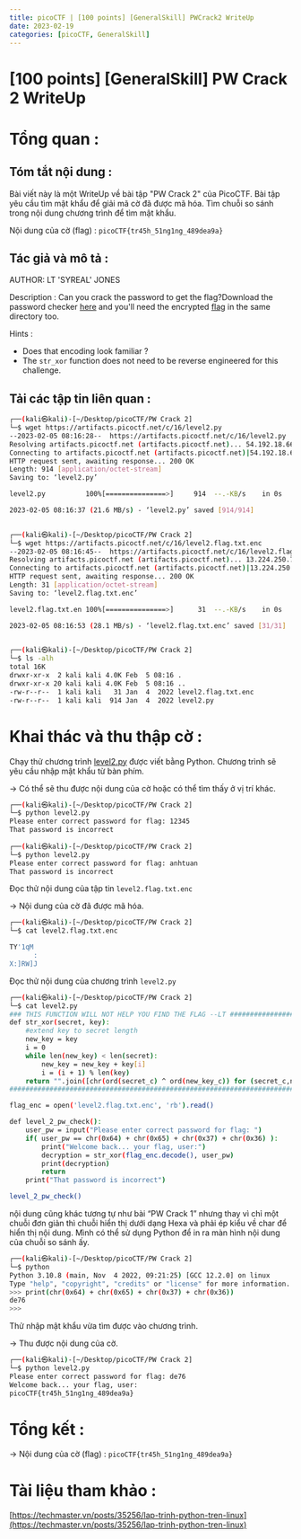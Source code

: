```yaml
---
title: picoCTF | [100 points] [GeneralSkill] PWCrack2 WriteUp
date: 2023-02-19
categories: [picoCTF, GeneralSkill]
---
```



# [100 points] [GeneralSkill] PW Crack 2 WriteUp


# Tổng quan :

## Tóm tắt nội dung :

Bài viết này là một WriteUp về bài tập "PW Crack 2" của PicoCTF. Bài tập yêu cầu tìm mật khẩu để giải mã cờ đã được mã hóa. Tìm chuỗi so sánh trong nội dung chương trình để tìm mật khẩu.

Nội dung của cờ (flag) : `picoCTF{tr45h_51ng1ng_489dea9a}`

## Tác giả và mô tả :

AUTHOR: LT 'SYREAL' JONES

Description : Can you crack the password to get the flag?Download the password checker [here](https://artifacts.picoctf.net/c/16/level2.py) and you'll need the encrypted [flag](https://artifacts.picoctf.net/c/16/level2.flag.txt.enc) in the same directory too.

Hints :

- Does that encoding look familiar ?
- The `str_xor` function does not need to be reverse engineered for this challenge.

## Tải các tập tin liên quan :

```bash
┌──(kali㉿kali)-[~/Desktop/picoCTF/PW Crack 2]
└─$ wget https://artifacts.picoctf.net/c/16/level2.py          
--2023-02-05 08:16:28--  https://artifacts.picoctf.net/c/16/level2.py
Resolving artifacts.picoctf.net (artifacts.picoctf.net)... 54.192.18.66, 54.192.18.87, 54.192.18.81, ...
Connecting to artifacts.picoctf.net (artifacts.picoctf.net)|54.192.18.66|:443... connected.
HTTP request sent, awaiting response... 200 OK
Length: 914 [application/octet-stream]
Saving to: ‘level2.py’

level2.py          100%[===============>]     914  --.-KB/s    in 0s      

2023-02-05 08:16:37 (21.6 MB/s) - ‘level2.py’ saved [914/914]

                                                                           
┌──(kali㉿kali)-[~/Desktop/picoCTF/PW Crack 2]
└─$ wget https://artifacts.picoctf.net/c/16/level2.flag.txt.enc
--2023-02-05 08:16:45--  https://artifacts.picoctf.net/c/16/level2.flag.txt.enc
Resolving artifacts.picoctf.net (artifacts.picoctf.net)... 13.224.250.70, 13.224.250.39, 13.224.250.75, ...
Connecting to artifacts.picoctf.net (artifacts.picoctf.net)|13.224.250.70|:443... connected.
HTTP request sent, awaiting response... 200 OK
Length: 31 [application/octet-stream]
Saving to: ‘level2.flag.txt.enc’

level2.flag.txt.en 100%[===============>]      31  --.-KB/s    in 0s      

2023-02-05 08:16:53 (28.1 MB/s) - ‘level2.flag.txt.enc’ saved [31/31]

                                                                           
┌──(kali㉿kali)-[~/Desktop/picoCTF/PW Crack 2]
└─$ ls -alh
total 16K
drwxr-xr-x  2 kali kali 4.0K Feb  5 08:16 .
drwxr-xr-x 20 kali kali 4.0K Feb  5 08:16 ..
-rw-r--r--  1 kali kali   31 Jan  4  2022 level2.flag.txt.enc
-rw-r--r--  1 kali kali  914 Jan  4  2022 level2.py
```

# Khai thác và thu thập cờ :

Chạy thử chương trình [level2.py](http://level2.py) được viết bằng Python. Chương trình sẽ yêu cầu nhập mật khẩu từ bàn phím.

→ Có thể sẽ thu được nội dung của cờ hoặc có thể tìm thấy ở vị trí khác.

```bash
┌──(kali㉿kali)-[~/Desktop/picoCTF/PW Crack 2]
└─$ python level2.py 
Please enter correct password for flag: 12345
That password is incorrect
                                                                           
┌──(kali㉿kali)-[~/Desktop/picoCTF/PW Crack 2]
└─$ python level2.py
Please enter correct password for flag: anhtuan
That password is incorrect
```

Đọc thử nội dung của tập tin `level2.flag.txt.enc` 

→ Nội dung của cờ đã được mã hóa.

```bash
┌──(kali㉿kali)-[~/Desktop/picoCTF/PW Crack 2]
└─$ cat level2.flag.txt.enc 

TY'1qM
      :
X:]RW]J
```

Đọc thử nội dung của chương trình `level2.py`

```bash
┌──(kali㉿kali)-[~/Desktop/picoCTF/PW Crack 2]
└─$ cat level2.py          
### THIS FUNCTION WILL NOT HELP YOU FIND THE FLAG --LT ########################
def str_xor(secret, key):
    #extend key to secret length
    new_key = key
    i = 0
    while len(new_key) < len(secret):
        new_key = new_key + key[i]
        i = (i + 1) % len(key)        
    return "".join([chr(ord(secret_c) ^ ord(new_key_c)) for (secret_c,new_key_c) in zip(secret,new_key)])
###############################################################################

flag_enc = open('level2.flag.txt.enc', 'rb').read()

def level_2_pw_check():
    user_pw = input("Please enter correct password for flag: ")
    if( user_pw == chr(0x64) + chr(0x65) + chr(0x37) + chr(0x36) ):
        print("Welcome back... your flag, user:")
        decryption = str_xor(flag_enc.decode(), user_pw)
        print(decryption)
        return
    print("That password is incorrect")

level_2_pw_check()
```

nội dung cũng khác tương tự như bài “PW Crack 1” nhưng thay vì chỉ một chuỗi đơn giản thì chuỗi hiển thị dưới dạng Hexa và phải ép kiểu về char để hiển thị nội dung. Mình có thể sử dụng Python để in ra màn hình nội dung của chuỗi so sánh ấy.

```bash
┌──(kali㉿kali)-[~/Desktop/picoCTF/PW Crack 2]
└─$ python          
Python 3.10.8 (main, Nov  4 2022, 09:21:25) [GCC 12.2.0] on linux
Type "help", "copyright", "credits" or "license" for more information.
>>> print(chr(0x64) + chr(0x65) + chr(0x37) + chr(0x36))
de76
>>>
```

Thử nhập mật khẩu vừa tìm được vào chương trình.

→ Thu được nội dung của cờ.

```bash
┌──(kali㉿kali)-[~/Desktop/picoCTF/PW Crack 2]
└─$ python level2.py
Please enter correct password for flag: de76
Welcome back... your flag, user:
picoCTF{tr45h_51ng1ng_489dea9a}
```

# Tổng kết :

→ Nội dung của cờ (flag) : `picoCTF{tr45h_51ng1ng_489dea9a}`

# Tài liệu tham khảo :

[https://techmaster.vn/posts/35256/lap-trinh-python-tren-linux](https://techmaster.vn/posts/35256/lap-trinh-python-tren-linux)